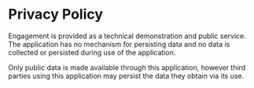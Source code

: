 # Privacy Policy

Engagement is provided as a technical demonstration and public service. The application has no mechanism for persisting data and no data is collected or persisted during use of the application. 

Only public data is made available through this application, however third parties using this application may persist the data they obtain via its use.
